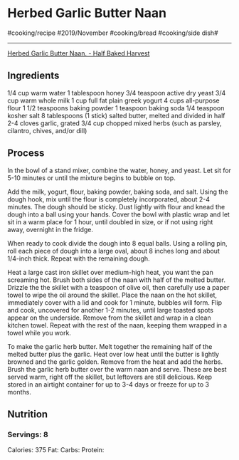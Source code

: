 # Herbed Garlic Butter Naan
#cooking/recipe #2019/November #cooking/bread #cooking/side dish#
- - - -
[Herbed Garlic Butter Naan. - Half Baked Harvest](https://www.halfbakedharvest.com/herbed-garlic-butter-naan/)

## Ingredients
1/4 cup warm water
1 tablespoon honey
3/4 teaspoon active dry yeast
3/4 cup warm whole milk
1 cup full fat plain greek yogurt
4 cups all-purpose flour
1 1/2 teaspoons baking powder
1 teaspoon baking soda
1/4 teaspoon kosher salt
8 tablespoons (1 stick) salted butter, melted and divided in half
2-4 cloves garlic, grated
3/4 cup chopped mixed herbs (such as parsley, cilantro, chives, and/or dill)

## Process
In the bowl of a stand mixer, combine the water, honey, and yeast. Let sit for 5-10 minutes or until the mixture begins to bubble on top. 

Add the milk, yogurt, flour, baking powder, baking soda, and salt. Using the dough hook, mix until the flour is completely incorporated, about 2-4 minutes. The dough should be sticky. Dust lightly with flour and knead the dough into a ball using your hands. Cover the bowl with plastic wrap and let sit in a warm place for 1 hour, until doubled in size, or if not using right away, overnight in the fridge.

When ready to cook divide the dough into 8 equal balls. Using a rolling pin, roll each piece of dough into a large oval, about 8 inches long and about 1/4-inch thick. Repeat with the remaining dough.

Heat a large cast iron skillet over medium-high heat, you want the pan screaming hot. Brush both sides of the naan with half of the melted butter. Drizzle the the skillet with a teaspoon of olive oil, then carefully use a paper towel to wipe the oil around the skillet. Place the naan on the hot skillet, immediately cover with a lid and cook for 1 minute, bubbles will form. Flip and cook, uncovered for another 1-2 minutes, until large toasted spots appear on the underside. Remove from the skillet and wrap in a clean kitchen towel. Repeat with the rest of the naan, keeping them wrapped in a towel while you work. 

To make the garlic herb butter. Melt together the remaining half of the melted butter plus the garlic. Heat over low heat until the butter is lightly browned and the garlic golden. Remove from the heat and add the herbs. Brush the garlic herb butter over the warm naan and serve. These are best served warm, right off the skillet, but leftovers are still delicious. Keep stored in an airtight container for up to 3-4 days or freeze for up to 3 months.

## Nutrition
### Servings: 8
Calories: 375
Fat: 
Carbs: 
Protein: 